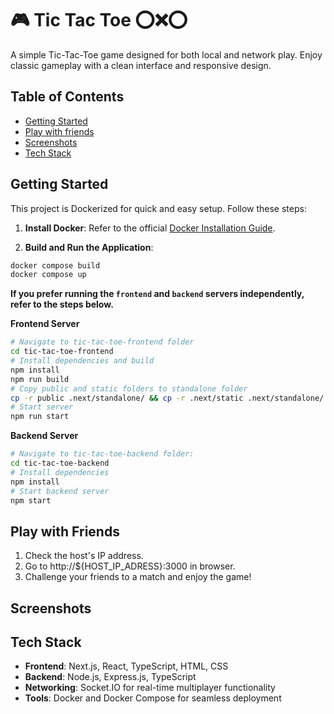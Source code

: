 # 🎮 Tic Tac Toe ⭕️❌⭕️
A simple Tic-Tac-Toe game designed for both local and network play. Enjoy classic gameplay with a clean interface and responsive design.

## Table of Contents  
- [Getting Started](#getting-started)  
- [Play with friends](#play-with-friends)  
- [Screenshots](#screenshots)  
- [Tech Stack](#tech-stack)  

## Getting Started
This project is Dockerized for quick and easy setup. Follow these steps:  

1. **Install Docker**: Refer to the official [Docker Installation Guide](https://docs.docker.com/engine/install/).  

2. **Build and Run the Application**:  
```bash
docker compose build
docker compose up
```


**If you prefer running the `frontend` and `backend` servers independently, refer to the steps below.**

**Frontend Server**
```bash
# Navigate to tic-tac-toe-frontend folder
cd tic-tac-toe-frontend
# Install dependencies and build
npm install
npm run build
# Copy public and static folders to standalone folder
cp -r public .next/standalone/ && cp -r .next/static .next/standalone/.next/
# Start server
npm run start
```

**Backend Server**
```bash
# Navigate to tic-tac-toe-backend folder:
cd tic-tac-toe-backend
# Install dependencies
npm install
# Start backend server
npm start
```

## Play with Friends
1. Check the host's IP address.
2. Go to http://${HOST_IP_ADRESS}:3000 in browser.
3. Challenge your friends to a match and enjoy the game!

## Screenshots

## Tech Stack
- **Frontend**: Next.js, React, TypeScript, HTML, CSS
- **Backend**: Node.js, Express.js, TypeScript
- **Networking**: Socket.IO for real-time multiplayer functionality
- **Tools**: Docker and Docker Compose for seamless deployment